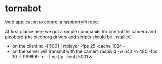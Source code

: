tornabot
========

Web application to control a raspberryPi robot


At first glance here we got a simple commands for control the camera and picobord.(the picoborg drivers and scripts should be installed)


+ on the client nc -l 5001 | mplayer -fps 25 -cache 1024 -
+ on the server will transmit with the camera raspivid -w 640 -h 480 -fps 10 -t 999999 -o - | nc [ip.client] 5001 &

